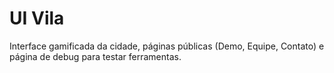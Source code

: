 # UI Vila

Interface gamificada da cidade, páginas públicas (Demo, Equipe, Contato) e página de debug para testar ferramentas.
